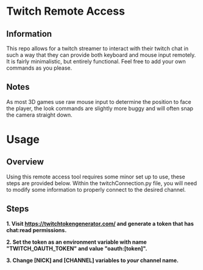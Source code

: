 # Twitch Remote Access

## Information
This repo allows for a twitch streamer to interact with their twitch chat in such a way that they can provide both keyboard and mouse input remotely. It is fairly minimalistic, but entirely functional. Feel free to add your own commands as you please.

## Notes
As most 3D games use raw mouse input to determine the position to face the player, the look commands are slightly more buggy and will often snap the camera straight down.

# Usage

## Overview
Using this remote access tool requires some minor set up to use, these steps are provided below. Within the twitchConnection.py file, you will need to modify some information to properly connect to the desired channel.

## Steps
**1. Visit https://twitchtokengenerator.com/ and generate a token that has chat:read permissions.**

**2. Set the token as an environment variable with name "TWITCH_OAUTH_TOKEN" and value "oauth:[token]".**

**3. Change [NICK] and [CHANNEL] variables to _your_ channel name.**
